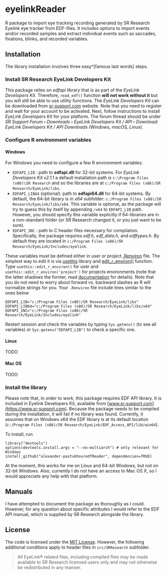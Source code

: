 # eyelinkReader

R package to import eye tracking recording generated by SR Research Eyelink eye tracker from  EDF-files. It includes options to import events and/or recorded samples and extract individual events such as saccades, fixations, blinks, and recorded variables.

## Installation

The library installation involves three easy^[famous last words] steps.

### Install SR Research EyeLink Developers Kit
This package relies on _edfapi_ library that is as part of the _EyeLink Developers Kit_. Therefore, `read_edf()` function **will not work without it** but you will still be able to use utility functions. The _EyeLink Developers Kit_ can be downloaded from [sr-support.com](https://www.sr-support.com/) website. Note that you need to register and wait for your account to be activated. Next, follow instructions to install _EyeLink Developers Kit_ for your platform. The forum thread should be under _SR Support Forum › Downloads › EyeLink Developers Kit / API › Download: EyeLink Developers Kit / API Downloads (Windows, macOS, Linux)_.

### Configure R environment variables

#### Windows
For Windows you need to configure a few R environment variables: 

* `EDFAPI_LIB` : path to **edfapi.dll** for 32-bit systems. For _EyeLink Developers Kit v2.1.1_ a default installation path is `c:\Program Files (x86)\SR Research` and so the libraries are at `c:/Program Files (x86)/SR Research/EyeLink/libs`.
* `EDFAPI_LIB64` (optional): path to **edfapi64.dll** for 64-bit systems. By default, the 64-bit library is in _x64_ subfolder:  `c:/Program Files (x86)/SR Research/EyeLink/libs/x64`. This variable is optional, as the package will try to guess this by itself by appending `/x64` to `EDFAPI_LIB` path. However, you should specify this variable explicitly if 64-libraries are in a non-standard folder (or SR Research changed it, or you just want to be sure).
* `EDFAPI_INC` : path to C header files necessary for compilation. Specifically, the package requires _edf.h_, _edf_data.h_, and _edftypes.h_. By default they are located in `c:/Program Files (x86)/SR Research/EyeLink/Includes/eyelink`.

These variables must be defined either in user or project [.Renviron](https://stat.ethz.ch/R-manual/R-devel/library/base/html/Startup.html) file. The simplest way to edit it is via [usethis](https://usethis.r-lib.org/) library and [edit_r_environ()](https://usethis.r-lib.org/reference/edit.html) function. Type `usethis::edit_r_environ()` for user and `usethis::edit_r_environ('project')` for projects environments (note that the latter shadows the former, read [documentation](https://usethis.r-lib.org/) for details). Note that you do not need to worry about forward vs. backward slashes as R will normalize strings for you. Your `.Renviron` file include lines similar to the ones below
```
EDFAPI_LIB="c:/Program Files (x86)/SR Research/EyeLink/libs"
EDFAPI_LIB64="c:/Program Files (x86)/SR Research/EyeLink/libs/x64"
EDFAPI_INC="c:/Program Files (x86)/SR Research/EyeLink/Includes/eyelink"
```
Restart session and check the variables by typing `Sys.getenv()` (to see all variables) or `Sys.getenv("EDFAPI_LIB")` to check a specific one.

#### Linux
TODO

#### Mac OS
TODO

### Install the library

Please note that, in order to work, this package requires EDF API library. It is included in Eyelink  Developers Kit, available from [www.sr-support.com](https://www.sr-support.com). Because the package needs to be compiled during the installation, it will fail if no library was found. Currently, it assumes that on Windows x64 the EDF library is at its default location (`c:/Program Files (x86)/SR Research/EyeLink/EDF_Access_API/lib/win64`).

To install, run
```
library("devtools")
options(devtools.install.args = "--no-multiarch") # only relevant for Windows 
install_github("alexander-pastukhov/edfReader", dependencies=TRUE)
```

At the moment, this works for me on Linux and 64-bit Windows, but not on 32-bit Windows. Also, currently I do not have an access to Mac OS X, so I would appreciate any help with that platform.

## Manuals

I have attempted to document the package as thoroughly as I could. However, for any question about specific attributes I would refer to the EDF API manual, which is supplied by SR Research alongside the library.

## License

The code is licensed under the [MIT License](http://www.opensource.org/licenses/mit-license.php). However, the following additional conditions apply to header files in `src/SRResearch` subfolder. 
> All EyeLink® related files, including compiled files may be made available to SR Research licensed users only and may not otherwise be redistributed in any manner.
